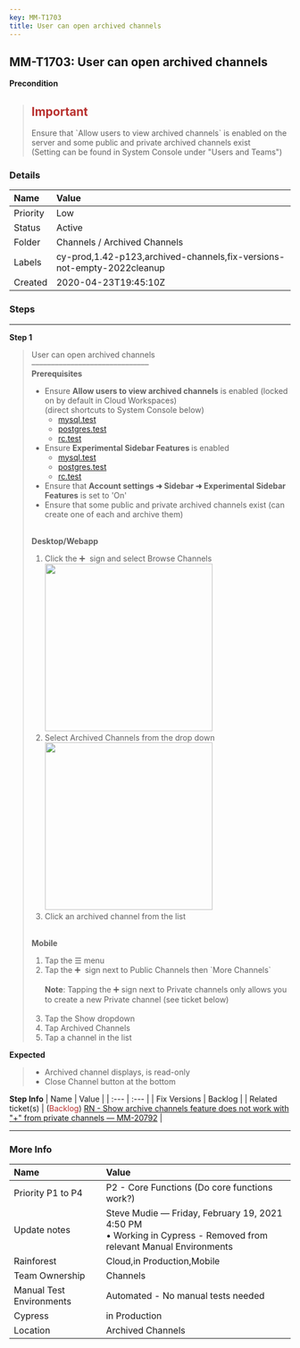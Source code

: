 ```yaml
---
key: MM-T1703
title: User can open archived channels
---
```


## MM-T1703: User can open archived channels

**Precondition**

> <article><h1><span style="color: rgb(184, 49, 47);">Important</span></h1>Ensure that `Allow users to view archived channels` is enabled on the server and some public and private archived channels exist<br>(Setting can be found in System Console under "Users and Teams")</article>

### Details

| Name     | Value                                                                  |
| :------- | :--------------------------------------------------------------------- |
| Priority | Low                                                                    |
| Status   | Active                                                                 |
| Folder   | Channels / Archived Channels                                           |
| Labels   | cy-prod,1.42-p123,archived-channels,fix-versions-not-empty-2022cleanup |
| Created  | 2020-04-23T19:45:10Z                                                   |

### Steps

<hr/>

**Step 1**

> <article>User can open archived channels<br />––––––––––––––––––––––––––––––<br /><strong>Prerequisites</strong><ul><li>Ensure <strong>Allow users to view archived channels</strong> is enabled (locked on by default in Cloud Workspaces)<br />(direct shortcuts to System Console below)<ul><li><a href="https://mysql.test/admin_console/site_config/users_and_teams">mysql.test</a></li><li><a href="https://postgres.test/admin_console/site_config/users_and_teams`">postgres.test</a></li><li><a href="https://rc.test/admin_console/site_config/users_and_teams">rc.test</a></li></ul></li><li>Ensure <strong>Experimental Sidebar Features </strong>is enabled<ul><li><a href="https://mysql.test/https://rc.test/admin_console/experimental/features">mysql.test</a></li><li><a href="https://postgres.test/https://rc.test/admin_console/experimental/features">postgres.test</a></li><li><a href="https://rc.test/admin_console/experimental/features">rc.test</a></li></ul></li><li>Ensure that <strong>Account settings ➜ Sidebar ➜ Experimental Sidebar Features</strong> is set to 'On'</li><li>Ensure that some public and private archived channels exist (can create one of each and archive them)</li></ul><br /><strong>Desktop/Webapp</strong><ol><li>Click the ➕  sign and select Browse Channels<br /><img src="https://smartbear-tm4j-prod-us-west-2-attachment-rich-text.s3.us-west-2.amazonaws.com/embedded-f3277290f945470c4add5d21ef3dc7ca7b74388fc7152bfb6b99ae58c66a95a8-1597362167715-1597362167715.png" style="width:300px" class="fr-fic fr-fil fr-dib" /></li><li>Select Archived Channels from the drop down<br /><img src="https://smartbear-tm4j-prod-us-west-2-attachment-rich-text.s3.us-west-2.amazonaws.com/embedded-f3277290f945470c4add5d21ef3dc7ca7b74388fc7152bfb6b99ae58c66a95a8-1597362307263-1597362307263.png" style="width:300px" class="fr-fic fr-fil fr-dib" /></li><li>Click an archived channel from the list</li></ol><br /><strong>Mobile</strong><br /><ol><li>Tap the ☰ menu </li><li>Tap the ➕  sign next to Public Channels then `More Channels`<br /><br /><strong>Note</strong>: Tapping the ➕ sign next to Private channels only allows you to create a new Private channel (see ticket below)<br /><br /></li><li>Tap the Show dropdown</li><li>Tap Archived Channels</li><li>Tap a channel in the list</li></ol></article>

**Expected**

> <article><ul><li>Archived channel displays, is read-only</li><li>Close Channel button at the bottom</li></ul></article>

**Step Info**
| Name | Value |
| :--- | :--- |
| Fix Versions | Backlog |
| Related ticket(s) | (<span style="color:rgb(184, 49, 47)">Backlog</span>) <a href="https://mattermost.atlassian.net/browse/MM-20792">RN - Show archive channels feature does not work with "+" from private channels — MM-20792</a> |

<hr/>

### More Info

| Name                     | Value                                                                                                                 |
| :----------------------- | :-------------------------------------------------------------------------------------------------------------------- |
| Priority P1 to P4        | P2 - Core Functions (Do core functions work?)                                                                         |
| Update notes             | Steve Mudie — Friday, February 19, 2021 4:50 PM<br />• Working in Cypress - Removed from relevant Manual Environments |
| Rainforest               | Cloud,in Production,Mobile                                                                                            |
| Team Ownership           | Channels                                                                                                              |
| Manual Test Environments | Automated - No manual tests needed                                                                                    |
| Cypress                  | in Production                                                                                                         |
| Location                 | Archived Channels                                                                                                     |
